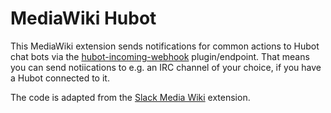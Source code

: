 # MediaWiki Hubot

This MediaWiki extension sends notifications for common actions to Hubot chat
bots via the [hubot-incoming-webhook](https://github.com/67P/hubot-incoming-webhook)
plugin/endpoint. That means you can send notiications to e.g. an IRC channel of
your choice, if you have a Hubot connected to it.

The code is adapted from the [Slack Media
Wiki](https://github.com/kulttuuri/slack_mediawiki) extension.
